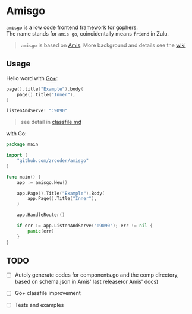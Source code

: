 # Amisgo

`amisgo` is a low code frontend framework for gophers.  
 The name stands for `amis go`, coincidentally means `friend` in Zulu.

> `amisgo` is based on [Amis](https://aisuda.bce.baidu.com/amis).
> More background and details see the [wiki](https://github.com/zrcoder/amisgo/wiki)

## Usage

Hello word with [Go+](https://goplus.org):

```c
page().title("Example").body(
	page().title("Inner"),
)

listenAndServe! ":9090"
```

> see detail in [classfile.md](classfile.md)

with Go:

```go
package main

import (
	"github.com/zrcoder/amisgo"
)

func main() {
	app := amisgo.New()

	app.Page().Title("Example").Body(
		app.Page().Title("Inner"),
	)

	app.HandleRouter()

	if err := app.ListenAndServe(":9090"); err != nil {
		panic(err)
	}
}
```

## TODO

- [ ] Autoly generate codes for components.go and the comp directory, based on schema.json in Amis' last release(or Amis' docs)

- [ ] Go+ classfile improvement

- [ ] Tests and examples
